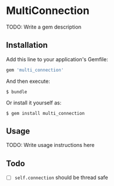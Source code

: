 # MultiConnection

TODO: Write a gem description

## Installation

Add this line to your application's Gemfile:

```ruby
gem 'multi_connection'
```

And then execute:

    $ bundle

Or install it yourself as:

    $ gem install multi_connection

## Usage

TODO: Write usage instructions here

## Todo

- [ ] `self.connection` should be thread safe
